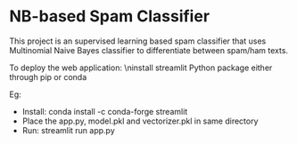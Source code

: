 # NB-based Spam Classifier
This project is an supervised learning based spam classifier that uses Multinomial Naive Bayes classifier to differentiate between spam/ham texts.

To deploy the web application:
\ninstall streamlit Python package either through pip or conda

Eg: 
- Install: conda install -c conda-forge streamlit
- Place the app.py, model.pkl and vectorizer.pkl in same directory
- Run: streamlit run app.py
